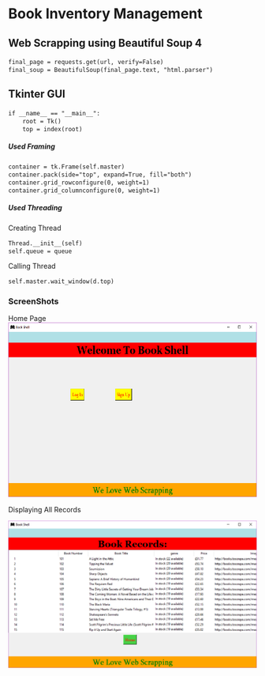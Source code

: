 # Book Inventory Management

## Web Scrapping using Beautiful Soup 4

```
final_page = requests.get(url, verify=False)
final_soup = BeautifulSoup(final_page.text, "html.parser")
```

## Tkinter GUI

```
if __name__ == "__main__":
    root = Tk()
    top = index(root)
```
##### Used Framing

```
container = tk.Frame(self.master)
container.pack(side="top", expand=True, fill="both")
container.grid_rowconfigure(0, weight=1)
container.grid_columnconfigure(0, weight=1)
```

##### Used Threading

Creating Thread
```
Thread.__init__(self)
self.queue = queue
```

Calling Thread
```
self.master.wait_window(d.top)
```

### ScreenShots

Home Page
![alt welcome](https://github.com/rahuljadli/Book-Inventory-Management/blob/master/screen_shots/start.png)

Displaying All Records

![alt welcome](https://github.com/rahuljadli/Book-Inventory-Management/blob/master/screen_shots/all_records.png)
